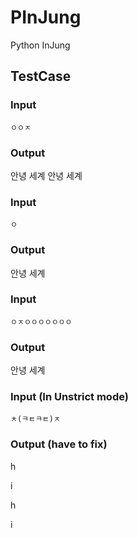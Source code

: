 # PInJung
Python InJung


## TestCase

### Input 
```injung
ㅇㅇㅈ
```

### Output 

안녕 세계
안녕 세계


### Input 
```injung
ㅇ
```

### Output 

안녕 세계


### Input 
```injung
ㅇㅈㅇㅇㅇㅇㅇㅇㅇ
```

### Output 

안녕 세계




### Input (In Unstrict mode)
```injung
ㅊ(ㅋㅌㅋㅌ)ㅈ
```

### Output (have to fix)

h

i

h

i  




